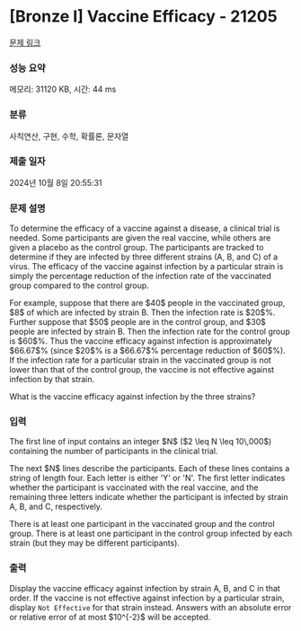 # [Bronze I] Vaccine Efficacy - 21205 

[문제 링크](https://www.acmicpc.net/problem/21205) 

### 성능 요약

메모리: 31120 KB, 시간: 44 ms

### 분류

사칙연산, 구현, 수학, 확률론, 문자열

### 제출 일자

2024년 10월 8일 20:55:31

### 문제 설명

<p>To determine the efficacy of a vaccine against a disease, a clinical trial is needed.  Some participants are given the real vaccine, while others are given a placebo as the control group.  The participants are tracked to determine if they are infected by three different strains (A, B, and C) of a virus.  The efficacy of the vaccine against infection by a particular strain is simply the percentage reduction of the infection rate of the vaccinated group compared to the control group.</p>

<p>For example, suppose that there are $40$ people in the vaccinated group, $8$ of which are infected by strain B.  Then the infection rate is $20$%.  Further suppose that $50$ people are in the control group, and $30$ people are infected by strain B.  Then the infection rate for the control group is $60$%.  Thus the vaccine efficacy against infection is approximately $66.67$% (since $20$% is a $66.67$% percentage reduction of $60$%).  If the infection rate for a particular strain in the vaccinated group is not lower than that of the control group, the vaccine is not effective against infection by that strain.</p>

<p>What is the vaccine efficacy against infection by the three strains?</p>

### 입력 

 <p>The first line of input contains an integer $N$ ($2 \leq N \leq 10\,000$) containing the number of participants in the clinical trial.</p>

<p>The next $N$ lines describe the participants. Each of these lines contains a string of length four. Each letter is either 'Y' or 'N'.  The first letter indicates whether the participant is vaccinated with the real vaccine, and the remaining three letters indicate whether the participant is infected by strain A, B, and C, respectively.</p>

<p>There is at least one participant in the vaccinated group and the control group.  There is at least one participant in the control group infected by each strain (but they may be different participants).</p>

### 출력 

 <p>Display the vaccine efficacy against infection by strain A, B, and C in that order.  If the vaccine is not effective against infection by a particular strain, display <code>Not Effective</code> for that strain instead.  Answers with an absolute error or relative error of at most $10^{-2}$ will be accepted.</p>

